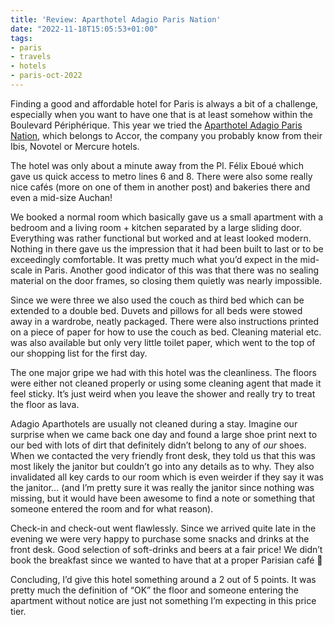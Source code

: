 ```yaml
---
title: 'Review: Aparthotel Adagio Paris Nation'
date: "2022-11-18T15:05:53+01:00"
tags:
- paris
- travels
- hotels
- paris-oct-2022
---
```


Finding a good and affordable hotel for Paris is always a bit of a challenge, especially when you want to have one that is at least somehow within the Boulevard Périphérique. This year we tried the [Aparthotel Adagio Paris Nation](https://www.adagio-city.com/fr/hotel-a0x1-aparthotel-adagio-paris-nation.shtml), which belongs to Accor, the company you probably know from their Ibis, Novotel or Mercure hotels.

The hotel was  only about a minute away from the Pl. Félix Eboué which gave us  quick access to metro lines 6 and 8. There were also some really nice cafés (more on one of them in another post) and bakeries there and even a mid-size Auchan!

We booked a normal room which basically gave us a small apartment with a bedroom and a living room + kitchen separated by a large sliding door. Everything was rather functional but worked and at least looked modern. Nothing in there gave us the impression that it had been built to last or to be exceedingly comfortable. It was pretty much what you’d expect in the mid-scale in Paris. Another good indicator of this was that there was no sealing material on the door frames, so closing them quietly was nearly impossible.

Since we were three we also used the couch as third bed which can be extended to a double bed. Duvets and pillows for all beds were stowed away in a wardrobe, neatly packaged. There were also instructions printed on a piece of paper for how to use the couch as bed. Cleaning material etc. was also available but only very little toilet paper, which went to the top of our shopping list for the first day.

The one major gripe we had with this hotel was the cleanliness. The floors were either not cleaned properly or using some cleaning agent that made it feel sticky. It’s just weird when you leave the shower and really try to treat the floor as lava.

Adagio Aparthotels are usually not cleaned during a stay. Imagine our surprise when we came back one day and found a large shoe print next to our bed with lots of dirt that definitely didn’t belong to any of *our* shoes. When we contacted the very friendly front desk, they told us that this was most likely the janitor but couldn’t go into any details as to why. They also invalidated all key cards to our room which is even weirder if they say it was the janitor… (and I’m pretty sure it was really the janitor since nothing was missing, but it would have been awesome to find a note or something that someone entered the room and for what reason).

Check-in and check-out went flawlessly. Since we arrived quite late in the evening we were very happy to purchase some snacks and drinks at the front desk. Good selection of soft-drinks and beers at a fair price! We didn’t book the breakfast since we wanted to have that at a proper Parisian café 🙂

Concluding, I’d give this hotel something around a 2 out of 5 points. It was pretty much the definition of “OK” the floor and someone entering the apartment without notice are just not something I’m expecting in this price tier.
